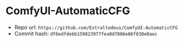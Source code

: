 # ComfyUI-AutomaticCFG
- Repo url: `https://github.com/Extraltodeus/ComfyUI-AutomaticCFG`
- Commit hash: `df6edfdebb159823977fea0d7006e86f030e0aec`